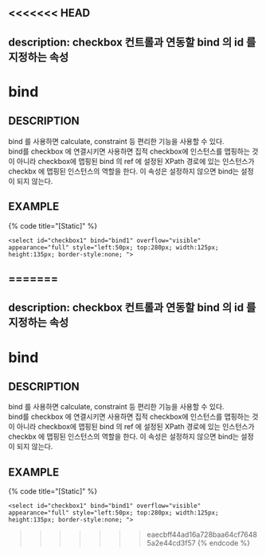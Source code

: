 <<<<<<< HEAD
---
description: checkbox 컨트롤과 연동할 bind 의 id 를 지정하는 속성     
---

#   bind                       

## DESCRIPTION

bind 를 사용하면 calculate, constraint 등 편리한 기능을 사용할 수 있다.  
bind를 checkbox 에 연결시키면 사용하면 집적 checkbox에 인스턴스를 맵핑하는 것이 아니라 
checkbox에 맵핑된 bind 의 ref 에 설정된 XPath 경로에 있는 인스턴스가 checkbx 에 맵핑된 인스턴스의 역할을 한다.
이 속성은 설정하지 않으면 bind는 설정이 되지 않는다.

## EXAMPLE

{% code title="\[Static\]" %}
```markup
<select id="checkbox1" bind="bind1" overflow="visible" appearance="full" style="left:50px; top:280px; width:125px; height:135px; border-style:none; ">
```
=======
---
description: checkbox 컨트롤과 연동할 bind 의 id 를 지정하는 속성     
---

#   bind                       

## DESCRIPTION

bind 를 사용하면 calculate, constraint 등 편리한 기능을 사용할 수 있다.  
bind를 checkbox 에 연결시키면 사용하면 집적 checkbox에 인스턴스를 맵핑하는 것이 아니라 
checkbox에 맵핑된 bind 의 ref 에 설정된 XPath 경로에 있는 인스턴스가 checkbx 에 맵핑된 인스턴스의 역할을 한다.
이 속성은 설정하지 않으면 bind는 설정이 되지 않는다.

## EXAMPLE

{% code title="\[Static\]" %}
```markup
<select id="checkbox1" bind="bind1" overflow="visible" appearance="full" style="left:50px; top:280px; width:125px; height:135px; border-style:none; ">
```
>>>>>>> eaecbff44ad16a728baa64cf76485a2e44cd3f57
{% endcode %}